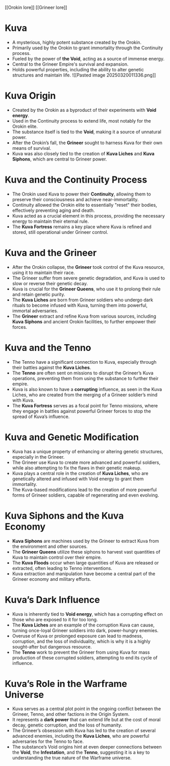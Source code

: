 [[Orokin lore]] [[Grineer lore]]
# **Kuva**

- A mysterious, highly potent substance created by the Orokin.
- Primarily used by the Orokin to grant immortality through the Continuity process.
- Fueled by the power of **the Void**, acting as a source of immense energy.
- Central to the Grineer Empire's survival and expansion.
- Holds powerful properties, including the ability to alter genetic structures and maintain life.
![[Pasted image 20250320011336.png]]

# **Kuva Origin**

- Created by the Orokin as a byproduct of their experiments with **Void energy**.
- Used in the Continuity process to extend life, most notably for the Orokin elite.
- The substance itself is tied to the **Void**, making it a source of unnatural power.
- After the Orokin’s fall, the **Grineer** sought to harness Kuva for their own means of survival.
- Kuva was also closely tied to the creation of **Kuva Liches** and **Kuva Siphons**, which are central to Grineer power.

# **Kuva and the Continuity Process**

- The Orokin used Kuva to power their **Continuity**, allowing them to preserve their consciousness and achieve near-immortality.
- Continuity allowed the Orokin elite to essentially "reset" their bodies, effectively preventing aging and death.
- Kuva acted as a crucial element in this process, providing the necessary energy to maintain their eternal rule.
- The **Kuva Fortress** remains a key place where Kuva is refined and stored, still operational under Grineer control.

# **Kuva and the Grineer**

- After the Orokin collapse, the **Grineer** took control of the Kuva resource, using it to maintain their race.
- The Grineer suffer from severe genetic degradation, and Kuva is used to slow or reverse their genetic decay.
- Kuva is crucial for the **Grineer Queens**, who use it to prolong their rule and retain genetic purity.
- The **Kuva Liches** are born from Grineer soldiers who undergo dark rituals to become infused with Kuva, turning them into powerful, immortal adversaries.
- The **Grineer** extract and refine Kuva from various sources, including **Kuva Siphons** and ancient Orokin facilities, to further empower their forces.

# **Kuva and the Tenno**

- The Tenno have a significant connection to Kuva, especially through their battles against the **Kuva Liches**.
- The **Tenno** are often sent on missions to disrupt the Grineer’s Kuva operations, preventing them from using the substance to further their empire.
- Kuva is also known to have a **corrupting** influence, as seen in the Kuva Liches, who are created from the merging of a Grineer soldier’s mind with Kuva.
- The **Kuva Fortress** serves as a focal point for Tenno missions, where they engage in battles against powerful Grineer forces to stop the spread of Kuva’s influence.

# **Kuva and Genetic Modification**

- Kuva has a unique property of enhancing or altering genetic structures, especially in the Grineer.
- The Grineer use Kuva to create more advanced and powerful soldiers, while also attempting to fix the flaws in their genetic makeup.
- Kuva plays a central role in the creation of **Kuva Liches**, who are genetically altered and infused with Void energy to grant them immortality.
- The Kuva-based modifications lead to the creation of more powerful forms of Grineer soldiers, capable of regenerating and even evolving.

# **Kuva Siphons and the Kuva Economy**

- **Kuva Siphons** are machines used by the Grineer to extract Kuva from the environment and other sources.
- The **Grineer Queens** utilize these siphons to harvest vast quantities of Kuva to maintain control over their empire.
- The **Kuva Floods** occur when large quantities of Kuva are released or extracted, often leading to Tenno interventions.
- Kuva extraction and manipulation have become a central part of the Grineer economy and military efforts.

# **Kuva’s Dark Influence**

- Kuva is inherently tied to **Void energy**, which has a corrupting effect on those who are exposed to it for too long.
- The **Kuva Liches** are an example of the corruption Kuva can cause, turning once-loyal Grineer soldiers into dark, power-hungry enemies.
- Overuse of Kuva or prolonged exposure can lead to madness, corruption, and the loss of individuality, which is why it is a highly sought-after but dangerous resource.
- The **Tenno** work to prevent the Grineer from using Kuva for mass production of these corrupted soldiers, attempting to end its cycle of influence.

# **Kuva’s Role in the Warframe Universe**

- Kuva serves as a central plot point in the ongoing conflict between the Grineer, Tenno, and other factions in the Origin System.
- It represents a **dark power** that can extend life but at the cost of moral decay, genetic corruption, and the loss of humanity.
- The Grineer’s obsession with Kuva has led to the creation of several advanced enemies, including the **Kuva Liches**, who are powerful adversaries for the Tenno to face.
- The substance’s Void origins hint at even deeper connections between the **Void**, the **Infestation**, and the **Tenno**, suggesting it is a key to understanding the true nature of the Warframe universe.